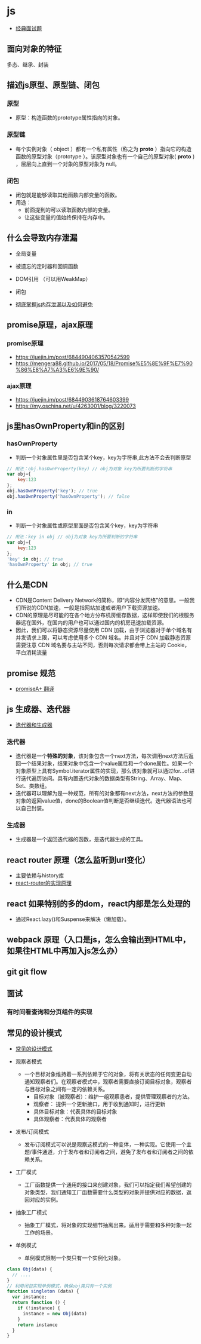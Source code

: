 # js
- [经典面试题](https://juejin.im/post/6847902225423925255)

## 面向对象的特征
多态、继承、封装




## 描述js原型、原型链、闭包
### 原型
- 原型：构造函数的prototype属性指向的对象。

### 原型链
- 每个实例对象（ object ）都有一个私有属性（称之为 __proto__ ）指向它的构造函数的原型对象（prototype ）。该原型对象也有一个自己的原型对象( __proto__ ) ，层层向上直到一个对象的原型对象为 null。

### 闭包
- 闭包就是能够读取其他函数内部变量的函数。
- 用途：
    - 前面提到的可以读取函数内部的变量。
    - 让这些变量的值始终保持在内存中。




## 什么会导致内存泄漏
- 全局变量
- 被遗忘的定时器和回调函数
- DOM引用 （可以用WeakMap）
- 闭包

- [彻底掌握js内存泄漏以及如何避免](https://juejin.im/post/6844903917986267143)



## promise原理，ajax原理
### promise原理 
- https://juejin.im/post/6844904063570542599
- https://mengera88.github.io/2017/05/18/Promise%E5%8E%9F%E7%90%86%E8%A7%A3%E6%9E%90/

### ajax原理
- https://juejin.im/post/6844903618764603399
- https://my.oschina.net/u/4263001/blog/3220073



## js里hasOwnProperty和in的区别
### hasOwnProperty
- 判断一个对象属性里是否包含某个key，key为字符串,此方法不会去判断原型
```javascript
// 用法：obj.hasOwnProperty(key) // obj为对象 key为所要判断的字符串
var obj={
    key:123
};
obj.hasOwnProperty('key'); // true
obj.hasOwnProperty('hasOwnProperty'); // false
```

### in
- 判断一个对象属性或原型里面是否包含某个key，key为字符串
```javascript
// 用法：key in obj // obj为对象 key为所要判断的字符串
var obj={
    key:123
};
'key' in obj; // true
'hasOwnProperty' in obj; // true
```




## 什么是CDN
- CDN是Content Delivery Network的简称，即“内容分发网络”的意思。一般我们所说的CDN加速，一般是指网站加速或者用户下载资源加速。
- CDN的原理是尽可能的在各个地方分布机房缓存数据，这样即使我们的根服务器远在国外，在国内的用户也可以通过国内的机房迅速加载资源。
- 因此，我们可以将静态资源尽量使用 CDN 加载，由于浏览器对于单个域名有并发请求上限，可以考虑使用多个 CDN 域名。并且对于 CDN 加载静态资源需要注意 CDN 域名要与主站不同，否则每次请求都会带上主站的 Cookie，平白消耗流量




## promise 规范
- [promiseA+ 翻译](https://juejin.im/post/6844903649852784647)





## js 生成器、迭代器
- [迭代器和生成器](https://developer.mozilla.org/zh-CN/docs/Web/JavaScript/Guide/Iterators_and_generators)

### 迭代器
- 迭代器是一个**特殊的对象**，该对象包含一个next方法，每次调用next方法后返回一个结果对象，结果对象中包含一个value属性和一个done属性。如果一个对象原型上具有Symbol.iterator属性的实现，那么该对象就可以通过for...of进行迭代遍历访问。具有内置迭代对象的数据类型有String、Array、Map、Set、类数组。
- 迭代器可以理解为是一种规范，所有的对象都有next方法，next方法的参数是对象的返回value值，done的Boolean值判断是否继续迭代。迭代器语法也可以自己封装。

### 生成器
- 生成器是一个返回迭代器的函数，是迭代器生成的工具。




## react router 原理（怎么监听到url变化）
- 主要依赖与history库
- [react-router的实现原理](https://segmentfault.com/a/1190000004527878)

## react 如果特别的多的dom，react内部是怎么处理的
- 通过React.lazy()和Suspense来解决（懒加载）。

## webpack 原理（入口是js，怎么会输出到HTML中，如果往HTML中再加入js怎么办）

## git git flow




## 面试
### 有时间看查询和分页组件的实现



## 常见的设计模式
- [常见的设计模式](https://yq.aliyun.com/articles/610216)
- 观察者模式
    - 一个目标对象维持着一系列依赖于它的对象，将有关状态的任何变更自动通知观察者们。在观察者模式中，观察者需要直接订阅目标对象，观察者与目标对象之间有一定的依赖关系。
        - 目标对象（被观察者）：维护一组观察患者，提供管理观察者的方法。
        - 观察者： 提供一个更新接口，用于收到通知时，进行更新
        - 具体目标对象：代表具体的目标对象
        - 具体观察者：代表具体的观察者

- 发布/订阅模式
    - 发布订阅模式可以说是观察这模式的一种变体，一种实现。它使用一个主题/事件通道，介于发布者和订阅者之间，避免了发布者和订阅者之间的依赖关系。

- 工厂模式
    - 工厂函数提供一个通用的接口来创建对象，我们可以指定我们希望创建的对象类型，我们通知工厂函数需要什么类型的对象并提供对应的数据，返回对应的实例。

- 抽象工厂模式
    - 抽象工厂模式，将对象的实现细节抽离出来。适用于需要和多种对象一起工作的场景。

- 单例模式
    - 单例模式限制一个类只有一个实例化对象。
```javascript
class Obj(data) {
  // ....
}
// 利用闭包实现单例模式，确保obj类只有一个实例
function singleton (data) {
  var instance;
  return function () {
    if (!instance) {
      instance = new Obj(data)
    }
    return instance
  }
}
```
 